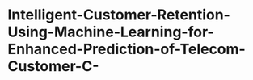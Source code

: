 # Intelligent-Customer-Retention-Using-Machine-Learning-for-Enhanced-Prediction-of-Telecom-Customer-C-
